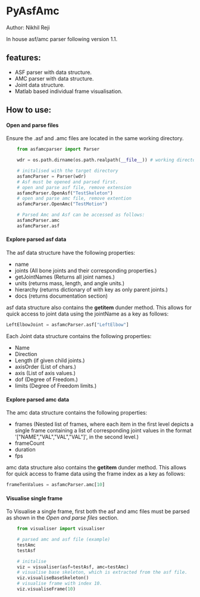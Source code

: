 ﻿# PyAsfAmc
Author: Nikhil Reji

In house asf/amc parser following version 1.1.

## features:
- ASF parser with data structure.
- AMC parser with data structure.
- Joint data structure.
- Matlab based individual frame visualisation.

## How to use:

#### Open and parse files
Ensure the .asf and .amc files are located in the same working directory.

```Python
    from asfamcparser import Parser

    wdr = os.path.dirname(os.path.realpath(__file__)) # working directory of current script

    # initalised with the target directory 
    asfamcParser = Parser(wdr)
    # Asf must be opened and parsed first.
    # open and parse asf file, remove extension
    asfamcParser.OpenAsf("TestSkeleton")
    # open and parse amc file, remove extention
    asfamcParser.OpenAmc("TestMotion")

    # Parsed Amc and Asf can be accessed as follows:
    asfamcParser.amc
    asfamcParser.asf
```

#### Explore parsed asf data
The asf data structure have the following properties:
- name
- joints (All bone joints and their corresponding properties.)
- getJointNames (Returns all joint names.)
- units (returns mass, length, and angle units.)
- hierarchy (returns dictionary of with key as only parent joints.)
- docs (returns documentation section)

asf data structure also contains the __getitem__ dunder method. This allows for quick access to joint data using the jointName as a key as follows:

```python
LeftElbowJoint = asfamcParser.asf["LeftElbow"]
```

Each Joint data structure contains the following properties:
- Name
- Direction
- Length (if given child joints.)
- axisOrder (List of chars.)
- axis (List of axis values.)
- dof (Degree of Freedom.)
- limits (Degree of Freedom limits.)

#### Explore parsed amc data
The amc data structure contains the following properties:
- frames (Nested list of frames, where each item in the first level depicts a single frame containing a list of corresponding joint values in the format '["NAME","VAL","VAL","VAL"]', in the second level.)
- frameCount
- duration
- fps

amc data structure also contains the __getitem__ dunder method. This allows for quick access to frame data using the frame index as a key as follows:

```python
frameTenValues = asfamcParser.amc[10]
```
#### Visualise single frame
To Visualise a single frame, first both the asf and amc files must be parsed as shown in the *Open and parse files* section.

```python
    from visualiser import visualiser

    # parsed amc and asf file (example)
    testAmc
    testAsf

    # initalise
    viz = visualiser(asf=testAsf, amc=testAmc)
    # visualise base skeleton, which is extracted from the asf file.
    viz.visualiseBaseSkeleton()
    # visualise frame with index 10.
    viz.visualiseFrame(10)
```
